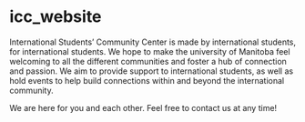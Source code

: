# icc_website

International Students’ Community Center is made by international students, for international students. We hope to make the university of Manitoba feel welcoming to all the different communities and foster a hub of connection and passion. We aim to provide support to international students, as well as hold events to help build connections within and beyond the international community. 

We are here for you and each other. Feel free to contact us at any time!   
